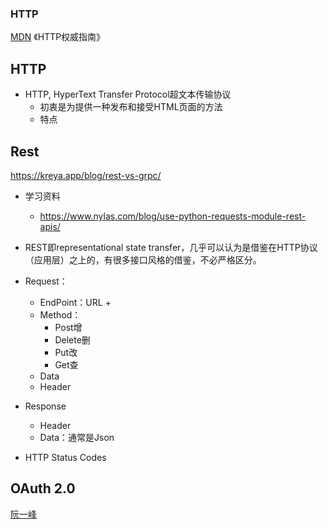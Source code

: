 
### HTTP
[MDN](https://developer.mozilla.org/zh-CN/docs/Web/HTTP)
《HTTP权威指南》


## HTTP

+ HTTP, HyperText Transfer Protocol超文本传输协议
	+ 初衷是为提供一种发布和接受HTML页面的方法
	+ 特点




## Rest

https://kreya.app/blog/rest-vs-grpc/
+ 学习资料
	+ https://www.nylas.com/blog/use-python-requests-module-rest-apis/



+ REST即representational state transfer，几乎可以认为是借鉴在HTTP协议（应用层）之上的，有很多接口风格的借鉴，不必严格区分。

+ Request：
	+ EndPoint：URL
		+ 
	+ Method：
		+ Post增
		+ Delete删
		+ Put改
		+ Get查
	+ Data
	+ Header

+ Response
	+ Header
	+ Data：通常是Json

+ HTTP Status Codes


## OAuth 2.0

[阮一峰](https://www.ruanyifeng.com/blog/2014/05/oauth_2_0.html)